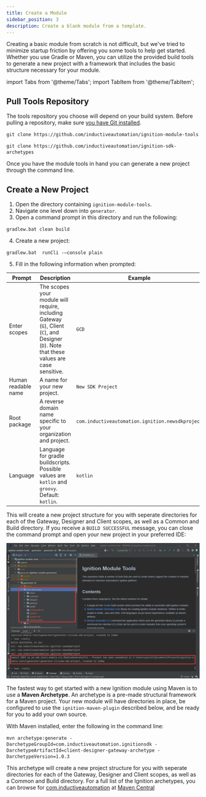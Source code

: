 ```yaml
---
title: Create a Module
sidebar_position: 3
description: Create a blank module from a template.
---
```

Creating a basic module from scratch is not difficult, but we've tried to minimize startup friction by offering you some tools to help get started. Whether you use Gradle or Maven, you can utilize the provided build tools to generate a new project with a framework that includes the basic structure necessary for your module.

import Tabs from '@theme/Tabs';
import TabItem from '@theme/TabItem';

## Pull Tools Repository
The tools repository you choose will depend on your build system. Before pulling a repository, make sure [you have Git installed](https://git-scm.com/downloads).

<Tabs groupId="buildTools">
  <TabItem value="gradle" label="Gradle">

```
git clone https://github.com/inductiveautomation/ignition-module-tools
```

  </TabItem>

  <TabItem value="maven" label="Maven">

```
git clone https://github.com/inductiveautomation/ignition-sdk-archetypes
```

  </TabItem>
  </Tabs>  

Once you have the module tools in hand you can generate a new project through the command line.    
## Create a New Project


  <Tabs groupId="buildTools">
  <TabItem value="gradle" label="Gradle">

1. Open the directory containing `ignition-module-tools`.
2. Navigate one level down into `generator`.
3. Open a command prompt in this directory and run the following:
  ```
  gradlew.bat clean build
  ```
4. Create a new project:

  ```
  gradlew.bat  runCli -–console plain
  ```

5. Fill in the following information when prompted:

| Prompt | Description | Example |
|--------|-------------|---------|
| Enter scopes | The scopes your module will require, including Gateway (`G`), Client (`C`), and Designer (`D`). Note that these values are case sensitive.| `GCD` |
| Human readable name | A name for your new project. | `New SDK Project` |
| Root package | A reverse domain name specific to your organization and project. | `com.inductiveautomation.ignition.newsdkproject` |
| Language | Language for gradle buildscripts. Possible values are `kotlin` and `groovy`. Default: `kotlin`. | `kotlin` |

This will create a new project structure for you with seperate directories for each of the Gateway, Designer and Client scopes, as well as a Common and Build directory. If you receive a `BUILD SUCCESSFUL` message, you can close the command prompt and open your new project in your preferred IDE:


![IntelliJ IDE with New SDK Project open](new-sdk-project.png)
 
  </TabItem>

  <TabItem value="maven" label="Maven">

The fastest way to get started with a new Ignition module using Maven is to use a **Maven Archetype**. An archetype is a pre-made structural framework for a Maven project. Your new module will have directories in place, be configured to use the `ignition-maven-plugin` described below, and be ready for you to add your own source. 

With Maven installed, enter the following in the command line:
```
mvn archetype:generate -DarchetypeGroupId=com.inductiveautomation.ignitionsdk -DarchetypeArtifactId=client-designer-gateway-archetype -DarchetypeVersion=1.0.3
```
This archetype will create a new project structure for you with seperate directories for each of the Gateway, Designer and Client scopes, as well as a Common and Build directory. For a full list of the Ignition archetypes, you can browse for [com.inductiveautomation](http://search.maven.org/#search%7Cga%7C1%7Ccom.inductiveautomation) at [Maven Central](http://maven.org/)
  </TabItem>
  </Tabs>
